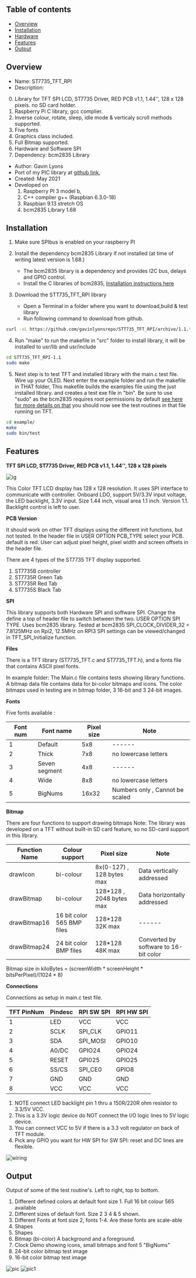 Table of contents
---------------------------

  * [Overview](#overview)
  * [Installation](#installation)
  * [Hardware](#hardware)
  * [Features](#features)
  * [Output](#output)

Overview
--------------------------------------------
* Name: ST7735_TFT_RPI
* Description: 

0. Library for TFT SPI LCD, ST7735 Driver, RED PCB v1.1, 1.44'', 128 x 128 pixels. 
no SD card holder.
1. Raspberry Pi C library, gcc complier.      
2. Inverse colour, rotate, sleep, idle mode & verticaly scroll methods supported. 
3. Five fonts 
4. Graphics class included.
5. Full Bitmap supported.
6. Hardware and Software SPI 
7. Dependency: bcm2835 Library

* Author: Gavin Lyons
* Port of my PIC library at [github link.](https://github.com/gavinlyonsrepo/pic_16F18346_projects)
* Created: May 2021
* Developed on 
    1. Raspberry PI 3 model b, 
    2. C++ complier g++ (Raspbian 6.3.0-18)
    3. Raspbian 9.13 stretch OS
    4. bcm2835 Library 1.68 

Installation
------------------------------

1. Make sure SPIbus is enabled on your raspberry PI

2. Install the dependency bcm2835 Library if not installed (at time of writing latest version is 1.68.)
	* The bcm2835 library is a dependency and provides I2C bus, delays and GPIO control.
	* Install the C libraries of bcm2835, [Installation instructions here](http://www.airspayce.com/mikem/bcm2835/)

3. Download the STT735_TFT_RPI library 
	* Open a Terminal in a folder where you want to download,build & test library
	* Run following command to download from github.
    
```sh
curl -sL https://github.com/gavinlyonsrepo/STT735_TFT_RPI/archive/1.1.tar.gz | tar xz
```

4. Run "make" to run the makefile in "src" folder to install library, it will be 
    installed to usr/lib and usr/include
    
```sh
cd STT735_TFT_RPI-1.1
sudo make
```

5. Next step is to test TFT and installed library with the main.c test file.
Wire up your OLED. Next enter the example folder and run the makefile in THAT folder, 
This makefile builds the examples file using the just installed library.
and creates a test exe file in "bin". Be sure to use "sudo" as the bcm2835 requires root permissions by default [ see here for more details on that](http://www.airspayce.com/mikem/bcm2835/) 
you should now see the test routines in that file running on TFT. 

```sh
cd example/
make
sudo bin/test
```

Features
----------------------

**TFT SPI LCD, ST7735 Driver, RED PCB v1.1, 1.44'', 128 x 128 pixels**

![ ig ](https://github.com/gavinlyonsrepo/pic_16F18346_projects/blob/master/images/st7735/pcb.jpg)
 
This Color TFT LCD display has 128 x 128 resolution.
It uses SPI interface to communicate with controller. Onboard LDO, support 5V/3.3V input voltage, 
the LED backlight, 3.3V input. Size 1.44 inch, visual area 1.1 inch. Version 1.1. 
Backlight control is left to user.

**PCB Version**

It should work on other TFT displays using the different init functions, but not tested.
In the header file in USER OPTION PCB_TYPE select your PCB.
default is red. User can adjust pixel height, pixel width and screen offsets in the header file. 

There are 4 types of the ST7735 TFT display supported.

1. ST7735B controller 
2. ST7735R Green Tab
3. ST7735R Red Tab
4. ST7735S Black Tab 

**SPI**

This library supports both Hardware SPI and software SPI. 
Change the define a top of header file
to switch between the two. USER OPTION SPI TYPE. 
Uses bcm2835 library. 
Tested at bcm2835 SPI_CLOCK_DIVIDER_32 = 7.8125MHz on Rpi2, 12.5MHz on RPI3
SPI settings can be viewed/changed in TFT_SPI_Initialize function.

**Files**

There is a TFT library (ST7735_TFT.c and ST7735_TFT.h),
and a fonts file that contains ASCII pixel fonts.

In example folder:
The Main.c file contains tests showing library functions.
A bitmap data file contains data for bi-color bitmaps and icons.
The color bitmaps used in testing are in bitmap folder, 3 16-bit and 3 24-bit images.

**Fonts**

Five fonts available : 

| Font num | Font name | Pixel size |  Note |
| ------ | ------ | ------ | ------ |  
| 1 | Default | 5x8 |   ------ |
| 2 | Thick   | 7x8 |  no lowercase letters  |
| 3 | Seven segment | 4x8 | ------ |
| 4 | Wide | 8x8 | no lowercase letters |
| 5 | BigNums | 16x32 |  Numbers only , Cannot be scaled |

**Bitmap**

There are four functions to support drawing bitmaps
Note: The library was developed on a
TFT without built-in SD card feature, so no SD-card support
in this library. 

| Function Name | Colour support | Pixel size |  Note |
| ------ | ------ | ------ | ------ |  
| drawIcon | bi-colour | 8x(0-127) , 128 bytes max  | Data vertically addressed |  
| drawBitmap | bi-colour | 128*128 , 2048 bytes max | Data horizontally  addressed |  
| drawBitmap16 | 16 bit color 565 BMP files | 128*128 32K max | ------ |  
| drawBitmap24  | 24 bit color BMP files | 128*128 48K max | Converted by software to 16-bit color  |
  
Bitmap size in kiloBytes = (screenWidth * screenHeight * bitsPerPixel)/(1024 * 8)

**Connections**

Connections as setup in main.c test file.

| TFT PinNum | Pindesc | RPI SW SPI | RPI HW SPI |
| --- | --- | --- | --- | 
| 1 | LED | VCC |  VCC |
| 2 | SCLK | SPI_CLK | GPIO11 |
| 3 | SDA | SPI_MOSI | GPIO10 |
| 4 | A0/DC | GPIO24 | GPIO24  |
| 5 | RESET | GPI025  | GPIO25 | 
| 6 | SS/CS | SPI_CE0 | GPIO8 |
| 7 | GND | GND | GND |
| 8 | VCC | VCC | VCC  |

1. NOTE connect LED backlight pin 1 thru a 150R/220R ohm resistor to 3.3/5V VCC.
2. This is a 3.3V logic device do NOT connect the I/O logic lines to 5V logic device.
3. You can connect VCC to 5V if there is a 3.3 volt regulator on back of TFT module.
4. Pick any GPIO you want for HW SPI for SW SPI: reset and DC lines are flexible.

![ wiring ](https://github.com/gavinlyonsrepo/ST7735_TFT_RPI/blob/main/extra/images/wiring.jpg)

Output
-----------------------

Output of some of the test routine's. Left to right, top to bottom.

1. Different defined colors at default font size 1. Full 16 bit colour 565 available 
2. Different sizes of default font. Size 2 3 4 & 5 shown.
3. Different Fonts at font size 2, fonts 1-4. Are these fonts are scale-able
4. Shapes
5. Shapes
6. Bitmap (bi-color) A background and a foreground. 
7. Clock Demo showing icons, small bitmaps and font 5 "BigNums"
8. 24-bit color bitmap test image
9. 16-bit color bitmap test image

![ pic ](https://github.com/gavinlyonsrepo/pic_16F18346_projects/blob/master/images/st7735/9.jpg)
![ pic1 ](https://github.com/gavinlyonsrepo/ST7735_TFT_RPI/blob/main/extra/images/4.jpg)
